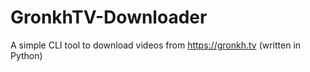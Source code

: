 # GronkhTV-Downloader

A simple CLI tool to download videos from https://gronkh.tv (written in Python)


